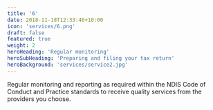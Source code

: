 ```yaml
---
title: '6'
date: 2018-11-18T12:33:46+10:00
icon: 'services/6.png'
draft: false
featured: true
weight: 2
heroHeading: 'Regular monitoring'
heroSubHeading: 'Preparing and filing your tax return'
heroBackground: 'services/service2.jpg'
---
```


Regular monitoring and reporting as required within the NDIS Code of Conduct and Practice standards to receive quality services from the providers you choose.
